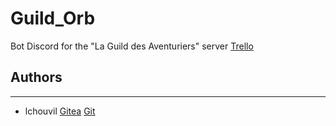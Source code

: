 # Guild_Orb
Bot Discord for the "La Guild des Aventuriers" server
[Trello](https://trello.com/b/L0VduJcw/guildorb)

## Authors
_______
+ lchouvil [Gitea](https://zone01normandie.org/git/lchouvil) [Git](https://github.com/lchouville)
